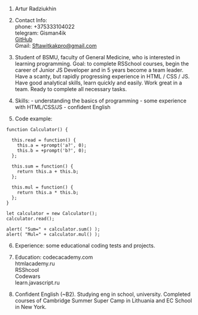 1.  Artur Radziukhin  

2.  Contact Info:   
                phone: +375333104022  
                telegram: Gisman4ik  
                [GitHub](https://github.com/Gisman4ik)  
                Gmail: Sftawitkakpro@gmail.com  

3.  Student of BSMU, faculty of General Medicine, who is interested in learning programming.
    Goal: to complete RSSchool courses, begin the career of Junior JS Developer and in 5 years become a team leader.
    Have a scanty, but rapidly progressing experience in HTML / CSS / JS. Have good analytical skills, learn quickly and easily. Work great in a team. Ready to complete all necessary tasks.  

4. Skills: - understanding the basics of programming
           - some experience with HTML/CSS/JS
           - confident English  

5. Code example:  
``` 
function Calculator() {

  this.read = function() {
    this.a = +prompt('a?', 0);
    this.b = +prompt('b?', 0);
  };

  this.sum = function() {
    return this.a + this.b;
  };

  this.mul = function() {
    return this.a * this.b;
  };
}

let calculator = new Calculator();
calculator.read();

alert( "Sum=" + calculator.sum() );
alert( "Mul=" + calculator.mul() );
```  
6. Experience: some educational coding tests and projects.

7. Education: codecacademy.com  
              htmlacademy.ru  
              RSShcool  
              Codewars  
              learn.javascript.ru  

8. Confident English (~B2). Studying eng in school, university. Completed courses of Cambridge Summer Super Camp in Lithuania and EC School in New York.